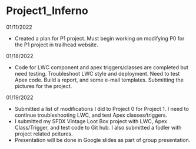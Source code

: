 # Project1_Inferno

01/11/2022
- Created a plan for P1 project. Must begin working on modifying P0 for the P1 project in trailhead website.

01/18/2022
- Code for LWC component and apex triggers/classes are completed but need testing. Troubleshoot LWC style and deployment. Need to test Apex code. Build a report, and some e-mail templates. Submitting the pictures for the project.

01/19/2022
- Submitted a list of modifications I did to Project 0 for Project 1. I need to continue troubleshooting LWC, and test Apex classes/triggers. 
- I submitted my SFDX Vintage Loot Box project with LWC, Apex Class/Trigger, and test code to Git hub. I also submitted a fodler with project related pcitures.
- Presentation will be done in Google slides as part of group presentation.
